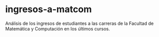 # ingresos-a-matcom
Análisis de los ingresos de estudiantes a las carreras de la Facultad de Matemática y Computación en los últimos cursos.
